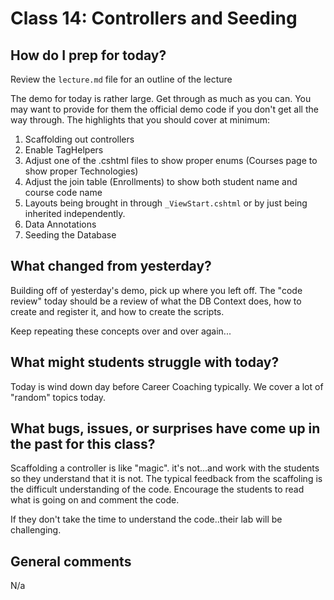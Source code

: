 # Class 14: Controllers and Seeding

## How do I prep for today?
Review the `lecture.md` file for an outline of the lecture

The demo for today is rather large. Get through as much as you can. You may want to
provide for them the official demo code if you don't get all the way through. The highlights that you should cover at minimum:

1. Scaffolding out controllers
2. Enable TagHelpers
3. Adjust one of the .cshtml files to show proper enums (Courses page to show proper Technologies)
4. Adjust the join table (Enrollments) to show both student name and course code name
5. Layouts being brought in through `_ViewStart.cshtml` or by just being inherited independently. 
6. Data Annotations
7. Seeding the Database 


## What changed from yesterday? 
Building off of yesterday's demo, pick up where you left off. 
The "code review" today should be a review of what the DB Context does, how
to create and register it, and how to create the scripts.

Keep repeating these concepts over and over again...

## What might students struggle with today?  
Today is wind down day before Career Coaching typically. We cover a lot of "random" 
topics today.

## What bugs, issues, or surprises have come up in the past for this class?
Scaffolding a controller is like "magic". it's not...and work with the students so they understand
that it is not. The typical feedback from the scaffoling is the difficult understanding
of the code. Encourage the students to read what is going on and comment the code. 

If they don't take the time to understand the code..their lab will be challenging.

## General comments
N/a